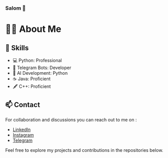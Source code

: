 ### Salom 👋

<!--
**amirymax/amirymax** is a ✨ _special_ ✨ repository because its `README.md` (this file) appears on your GitHub profile.

Here are some ideas to get you started:

- 🔭 I’m currently working on ...
- 🌱 I’m currently learning ...
- 👯 I’m looking to collaborate on ...
- 🤔 I’m looking for help with ...
- 💬 Ask me about ...
- 📫 How to reach me: ...
- 😄 Pronouns: ...
- ⚡ Fun fact: ...
-->
# 👨‍💻 About Me


## 🔧 Skills

- 💻 Python: Professional
- 📡 Telegram Bots: Developer
- 🤖 AI Development: Python
- ☕ Java: Proficient
- 🖋️ C++: Proficient

## 📫 Contact

 For collaboration and discussions you can reach out to me on :
- [LinkedIn](https://www.linkedin.com/in/amirymax)
- [Instagram](https://instagram.com/amirilifee)
- [Telegram](https://t.me/aj_corp)

Feel free to explore my projects and contributions in the repositories below.
